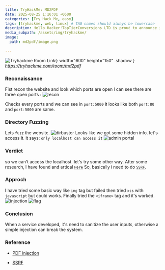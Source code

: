 ```yaml
---
title: TryHackMe: MD2PDF
date: 2025-08-25 1:10:01 +0600
categories: [Try Hack Me, easy]
tags: [tryhackme, web, linux] # TAG names should always be lowercase
description: Hello Hacker!TopTierConversions LTD is proud to announce its latest and greatest product launch 'MD2PDF'. This easy-to-use utility converts markdown files to PDF and is totally secure! Right...?
media_subpath: /assets/img/tryhackme/
image:
  path: md2pdf/image.png
  
---
```

![Tryhackme Room Link](md2pdf/file.png){: width="600" height="150" .shadow }
_<https://tryhackme.com/room/md2pdf>_

### Reconaissance
Fist recon the website and look which ports are open 
I can see  there are three open ports :
![recon](md2pdf/recon.png)

Checks every ports and we can see in `port:5000` it looks like both `port:80` and `port:5000` are same.


### Directory Fuzzing

Lets `fuzz` the website.
![dirbuster](md2pdf/dirbus.png)
Looks like we got some hidden info. let's access it. it says: `only localhost can access it`
![admin portal](md2pdf/admin.png)

### Verdict
so we can't access the localhost. let's try some other way.
After some research, I have found and artical [`Here`](https://www.intigriti.com/researchers/blog/hacking-tools/exploiting-pdf-generators-a-complete-guide-to-finding-ssrf-vulnerabilities-in-pdf-generators#what-are-pdf-generators)
So, basically i need to do [`SSRF`](https://www.intigriti.com/researchers/blog/hacking-tools/ssrf-a-complete-guide-to-exploiting-advanced-ssrf-vulnerabilities).

### Approch
I have tried some basic way like `img` tag but failed then tried `xss` with `javascript` but could works. Finally tried the `<iframe>` tag and it's worked.
![injection](md2pdf/injection.png)
![flag](md2pdf/flag.png)


### Conclusion

When a service developed, it's need to sanitize the user inputs, otherwise a simple injection can break the system.

### Reference 

- [PDF injection](https://www.intigriti.com/researchers/blog/hacking-tools/exploiting-pdf-generators-a-complete-guide-to-finding-ssrf-vulnerabilities-in-pdf-generators#what-are-pdf-generators)

- [SSRF](https://www.intigriti.com/researchers/blog/hacking-tools/ssrf-a-complete-guide-to-exploiting-advanced-ssrf-vulnerabilities)
